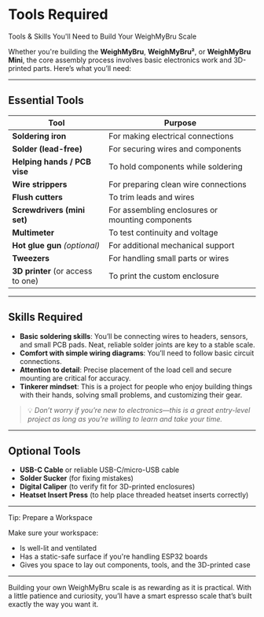 # Tools Required

Tools & Skills You'll Need to Build Your WeighMyBru Scale

Whether you're building the **WeighMyBru**, **WeighMyBru²**, or **WeighMyBru Mini**, the core assembly process involves basic electronics work and 3D-printed parts. Here’s what you’ll need:

---

## Essential Tools

| Tool                              | Purpose                                              |
|-----------------------------------|------------------------------------------------------|
| **Soldering iron**                | For making electrical connections                    |
| **Solder (lead-free)**            | For securing wires and components                    |
| **Helping hands / PCB vise**      | To hold components while soldering                   |
| **Wire strippers**                | For preparing clean wire connections                 |
| **Flush cutters**                 | To trim leads and wires                              |
| **Screwdrivers (mini set)**       | For assembling enclosures or mounting components     |
| **Multimeter**                    | To test continuity and voltage                       |
| **Hot glue gun** *(optional)*     | For additional mechanical support                    |
| **Tweezers**                      | For handling small parts or wires                    |
| **3D printer** (or access to one) | To print the custom enclosure                        |

---

## Skills Required

- **Basic soldering skills**: You’ll be connecting wires to headers, sensors, and small PCB pads. Neat, reliable solder joints are key to a stable scale.
- **Comfort with simple wiring diagrams**: You’ll need to follow basic circuit connections.
- **Attention to detail**: Precise placement of the load cell and secure mounting are critical for accuracy.
- **Tinkerer mindset**: This is a project for people who enjoy building things with their hands, solving small problems, and customizing their gear.

> 💡 *Don’t worry if you’re new to electronics—this is a great entry-level project as long as you're willing to learn and take your time.*

---

## Optional Tools
- **USB-C Cable** or reliable USB-C/micro-USB cable
- **Solder Sucker** (for fixing mistakes)
- **Digital Caliper** (to verify fit for 3D-printed enclosures)
- **Heatset Insert Press** (to help place threaded heatset inserts correctly)

---

Tip: Prepare a Workspace

Make sure your workspace:
- Is well-lit and ventilated
- Has a static-safe surface if you're handling ESP32 boards
- Gives you space to lay out components, tools, and the 3D-printed case

---

Building your own WeighMyBru scale is as rewarding as it is practical. With a little patience and curiosity, you’ll have a smart espresso scale that’s built exactly the way you want it.
